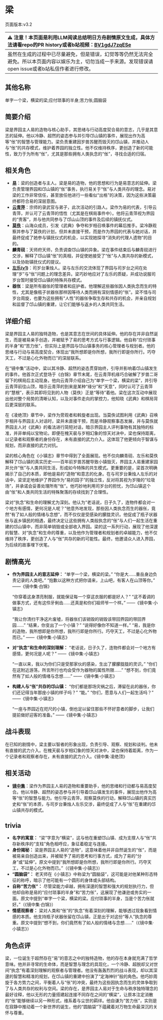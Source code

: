 # 梁
页面版本:v3.2
 

| :warning: 注意！本页面是利用LLM阅读总结明日方舟剧情原文生成，具体方法请看repo的PR history或者b站视频：[BV1gdJ7zqESe](https://www.bilibili.com/video/BV1gdJ7zqESe/)         |
|:----------------------------|
| 虽然在生成的过程中已尽量避免，但是错误，幻觉等等仍然无法完全避免。所以本页面内容以娱乐为主，切勿当成一手来源。发现错误请open issue或者b站私信作者进行修改。|



## 其他名称
单字一个梁，横梁的梁;应付琐事的半身;苦力伥;圆脑袋
## 简要介绍
梁是界园主人易的造物与核心助手，其思绪与行动高度契合易的意志，几乎是其意志的延伸。他以冷静、超然的姿态参与并引导邙山镇的事件，展现出作为高等“伥”的智慧与管理能力。梁负责重建因岁兽苏醒而毁灭的邙山镇，并推动人与“伥”的共存模式，维护着界园的独立性。他不仅维持秩序，更创造了新的可能性，致力于为所有“伥”，尤其是那些拥有人类执念的“伥”，寻找合适的归宿。
## 相关角色
-   **[易](extended_char_yi.md)**：梁的创造者与主人。梁是易的造物，他的思想和行为是易意志的延伸。梁负责管理界园和邙山镇的“伥”事务，执行易关于“伥”与人类共存的理念。易对梁的工作非常信任，甚至放任他进行一些看似“出格”的决策，因为这些决策最终都符合易的深层意图。
-   **[云青萍](extended_char_yun_qing_ping.md)**：宗师的录武官与弟子，此次活动的引路人。梁作为易的代表，引导云青萍，并认可了云青萍的悟性（尤其是在棋局事件中）。他将云青萍视为界园的“贵客”，并与他共同参与了邙山山顶的事件及后续的镇抚仪式。
-   **[莫佚](extended_char_mo_yi.md)**：山海众成员，引发《武典》争夺和岁相召唤事件的幕后推手。梁冷静观察并参与了莫佚的计划，但并未直接干预，而是作为界园的代表与她对话，并最终促成了她参与镇抚仪式的机会，以实现她探寻“消失的代理人遗物”的目的。
-   **麟青砚**：天师府天师，负责调查邙山镇的异象。梁在事件结束后与麟青砚进行交涉，解释了邙山镇“伥”的真相，并促使她接受了“伥”与人类共存的新模式，以及协助镇抚仪式的提议。
-   **[左乐](char_4121_zuole.md)([v1](../chars/char_4121_zuole.md))**：司岁台秉烛人。梁与左乐的交流体现了界园与司岁台之间在处理“岁”与“伥”问题上的理念差异。梁巧妙地应对了左乐的质疑，并成功说服司岁台暂时接受邙山镇的特殊共存模式。
-   **器伥**：梁是所有器伥的管理者和庇护者。他理解这些器伥因人类执念而生的特性，尤其是像瓶子状器伥那样因等待人类而拥有深刻情感的“伥”。梁不惜与司岁台周旋，也要为这些拥有“人性”的器伥争取生存和共存的机会，并亲自规划和监督了邙山镇的重建，让它们能够与返乡的人类共同生活。
## 详细介绍
梁是界园主人易的独特造物，也是其意志在世间的具体延伸。他的存在并非自然诞生，而是被易亲手创造，并被赋予了易的思考方式与行事逻辑。他自称“应付琐事的半身”和“苦力伥”，但实际上是界园与邙山镇事务的核心管理者与规划者。他的思绪与行动与易高度契合，体现出“我所想即是你所想，我所行即是你所行。巧夺天工，不过是心化外物而已”的深层联系。

在“镜中集”活动中，梁以其冷静、超然的姿态贯穿始终，引导并影响着邙山镇发生的事件。他首次正式登场于《白锦》章节末尾，在云青萍机缘巧合破解了岁兽二哥留下的棋局后主动现身。他向云青萍介绍自己为“单字一个梁，横梁的梁”，并引导云青萍前往山顶，暗示云青萍的到来是某种“缘分”和“天意”，同时认可了云青萍的“慧根”，表示其即将见到的人物（莫佚）正是“等待”着他。梁在这次互动中展现出他对整个局势的清晰认知，以及对事件走向的掌控力，他知晓《武典》和棋局背后更深层的联系。

在《凌绝顶》章节中，梁作为旁观者和斡旋者出现。当莫佚试图利用《武典》召唤岁相并与界园主人对话时，梁并未直接干预，而是冷静观察事态发展，并与莫佚就界园主人对《武典》的看法进行简短对话，暗示界园主人评判事物有其独特的标准，并非单纯以宝物论。即便在槐天裴与岁相幻象的惊天对决中，梁也保持距离，以记录者和观察者的身份存在，未有直接的武力介入。这体现了他更倾向于智谋与规划，而非直接的武力对抗。

梁的核心角色在《小镇志》章节中得到了全面展现。他不仅向麟青砚、左乐和莫佚解释了邙山镇的真实历史——百年前岁兽苏醒导致小镇毁灭，界园主人易重建家园并允许“伥”与人类共同生活，形成如今特殊的共生模式。更重要的是，梁首次明确揭示了自己的本质，即他是易的“造物”和意志的化身。在与司岁台秉烛人左乐的对话中，梁坚定地维护了界园作为“易的园子”的独立性，反对将其视为岁陵的“垃圾场”，并承诺会妥善处理所有“伥”。他巧妙地利用司岁台的担忧，为邙山镇这个由“伥”和人类共同生活的特殊聚落的存续找到了合理性。

梁对“执念”和生命的理解尤为深刻。他认为“老话说，日子久了，连物件都会对一个地方有感情，更何况是人呢？”他意外地发现，那些因人类执念而生的器伥，竟然“有了如人般的情绪与念想”，而不仅仅是受感染的朦胧灵识。他促成了瓶子状器伥与返乡镇民的相遇，最终决定让这些拥有人类般执念的“伥”与人们一起生活在重建的邙山镇中，而非简单销毁或全部收入界园。梁的这一系列行动，展现了他深邃的智慧、对“执念”和生命的尊重，以及他作为管理者和规划者的卓越能力，他不仅维持了秩序，更创造了人与“伥”共存的新的可能性。最终，他邀请众人进入界园，为后续的故事埋下伏笔。
## 剧情高光
*   **作为界园主人的意志延伸：**
    “单字一个梁，横梁的梁。”
    “你是大......重岳身边负责记录的人类吧。”
    “抱歉以这种方式把你请来，上山吧，有客人在山顶等你。”
    ——《镜中集·白锦》

    “你穿着这身漂亮制服，就能保证每一个穿这衣服的都是好人？”
    “这不着调的做事方式，还有这伶牙俐齿......还真是和你们祖师爷一个样。”
    ——《镜中集·小镇志》

    “我让你清扫干净这片废墟，将器伥们该销毁的销毁该带回界园的带回界园......”
    “结果，你变出了一个小镇？”
    “说得好像你不知道一样。”
    “易，我是你的造物，我所想即是你所想，我所行即是你所行。巧夺天工，不过是心化外物而已。”
    ——《镜中集·小镇志》

*   **对“执念”和生命的深刻理解：**
    “老话说，日子久了，连物件都会对一个地方有感情，更何况是人呢？”
    ——《镜中集·小镇志》

    “一直以来，我以为你们只是受那家伙的感染，生出了朦朦胧胧的灵识。”
    “你们在这附近游荡，所言所行也均会受作为器物的属性所限......”
    “想不到，你们竟然有了如人般的情绪与念想......”
    ——《镜中集·小镇志》

*   **构建人与“伥”共存的邙山镇：**
    “你们都是那场灾祸之后，滞留在此的器伥，你们还记得当年那座小镇的样子吗？”
    “能。”
    “你们，愿意与人们一起生活吗？”
    ——《镜中集·小镇志》

    “一座与界园近在咫尺的小镇，倒也足以留住那些不怀好意者的脚步，让我们提前做好迎客的准备。”
    ——《镜中集·小镇志》
## 战斗表现
在已知的剧情中，梁主要以智者的形象出现，负责引导、观察、规划和谈判。他未有直接的武力介入。在槐天裴与岁相幻象的惊天对决中，梁也保持着距离，作为一个记录者和观察者存在，未有直接的武力介入。《镜中集·凌绝顶》
## 相关活动
-   **[镜中集](../stories/act19mini.md)**：梁作为界园主人易的造物和重要助手，他的思绪和行动都与易高度契合。他以冷静、超然的姿态参与并引导着邙山镇发生的事件，展现出他作为高等“伥”的智慧与能力。他引导云青萍，观察莫佚的行动，解释邙山镇的真实历史和“伥”的本质，与司岁台秉烛人左乐交涉，最终促成了人与“伥”在重建的邙山镇共存的模式。
## trivia
*   **名字的寓意：** “梁”字意为“横梁”，这与他在重塑邙山镇、成为支撑人与“伥”共存新秩序的“支柱”角色相呼应，象征着稳定与连接。
*   **身份揭秘：** 梁是界园主人易的“造物”，这意味着他并非自然诞生的“伥”，而是被易亲自创造出来，并被赋予了易的思考和行事方式，成为了易的“分身”或“延伸”。原文中提到“我所想即是你所想，我所行即是你所行。巧夺天工，不过是心化外物而已。”（《镜中集·小镇志》）
*   **“圆脑袋”：** 老天师在《小镇志》中称梁为“圆脑袋”，这可能是对他某种形态特征的称呼，暗示了他可能有一个圆形的身体或头部结构。
*   **自称“苦力伥”：** 尽管梁能力卓越，拥有深邃的智慧和强大的规划执行力，但他却自称是易的“应付琐事的半身”和“苦力伥”，这展现了他谦逊或务实的一面。原文中提到“单字一个梁，横梁的梁。应付琐事的半身，当是个苦力伥就好。”（《镜中集·白锦》）
*   **情感观察者：** 梁对人类和“伥”的“执念”有着深刻的理解，能够透过现象看到情感的本质。他支持瓶子状器伥留在邙山镇，正是出于对这份“等人”执念的尊重。原文中提到“想不到，你们竟然有了如人般的情绪与念想......”（《镜中集·小镇志》）
## 角色点评
梁，一位诞生于超然存在“易”的意志之中的独特造物，他的存在本身就充满了哲学意味。他并非寻常的生命体，而是智慧与理念的具现化，一个冷静、超脱却又对世间“执念”有着深刻理解的观察者与管理者。他没有轰轰烈烈的战斗表现，却以其深邃的智慧和精准的规划，在邙山镇的重建中扮演了“定海神针”般的角色。他巧妙周旋于各方势力之间，平衡着人与“伥”的冲突，最终为这些因执念而生的灵体争取到了与人类共存的权利与空间。梁的存在，是界园主人易对于生命与秩序独特理念的最好诠释，他以无形的力量搭建起连接不同存在之间的“横梁”，让原本注定消散的“伥”能够继续以另一种形式，维系着与尘世的羁绊。他自谦为“苦力伥”，实则是在寂静中推动着一个新世界的诞生，他的“圆脑袋”下蕴藏着对万物生命最深沉的关怀与尊重。